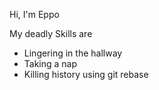 Hi, I'm Eppo

My deadly Skills are
* Lingering in the hallway
* Taking a nap
* Killing history using git rebase
